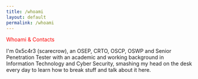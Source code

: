 ```yaml
---
title: /whoami
layout: default
permalink: /whoami
---
```

<style>
.center {
  display: block;
  margin-left: auto;
  margin-right: auto;
  width: 100%;
}
</style>
  
<div style="color:red;">Whoami & Contacts</div>

I'm 0x5c4r3 (scarecrow), an OSEP, CRTO, OSCP, OSWP and Senior Penetration Tester with an academic and working background in Information Technology and Cyber Security, smashing my head on the desk every day to learn how to break stuff and talk about it here.

<br/>
<center>
<script>
  
if(/Android|webOS|iPhone|iPad|iPod|BlackBerry|IEMobile|Opera Mini/i.test(navigator.userAgent)){
// MOBILE
  document.write('<a href="https://twitter.com/iamscarecrow1" style="color:red;">X</a></br>');
document.write('<a href="https://app.hackthebox.com/profile/144238" style="color:red;">HTB</a></br>');
document.write('<a href="https://www.youtube.com/channel/UCcYc_cJZDhYXPm2hpM7ZqwA" style="color:red;">YouTube</a></br>');
}else{

// DESKTOP

<a href="https://twitter.com/iamscarecrow1" style="color:red;">Twitter</a>
<a href="https://app.hackthebox.com/profile/144238" style="color:red;">HTB</a>
<a href="https://www.youtube.com/channel/UCcYc_cJZDhYXPm2hpM7ZqwA" style="color:red;">YouTube</a>
<a href="https://github.com/0x5c4r3" style="color:red;">GitHub</a>
<a href="https://www.linkedin.com/in/matteo-peruzzi-84b701188" style="color:red;">Linkedin</a>
}

</script>
</center>

